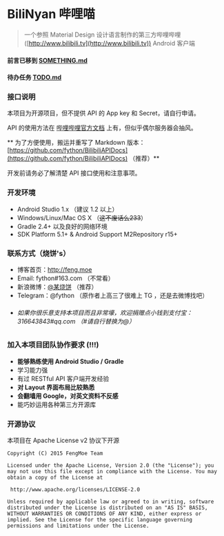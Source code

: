 # BiliNyan 哔哩喵
> 一个参照 Material Design 设计语言制作的第三方哔哩哔哩([http://www.bilibili.tv](http://www.bilibili.tv)) Android 客户端

#### 前言已移到 [SOMETHING.md](./SOMETHING.md)

#### 待办任务 [TODO.md](./TODO.md)

### 接口说明

本项目为开源项目，但不提供 API 的 App key 和 Secret，请自行申请。

API 的使用方法在 [哔哩哔哩官方文档](http://docs.bilibili.cn/wiki) 上有，但似乎偶尔服务器会抽风。

** 为了方便使用，搬运并重写了 Markdown 版本：[https://github.com/fython/BilibiliAPIDocs](https://github.com/fython/BilibiliAPIDocs) （推荐）**

开发前请务必了解清楚 API 接口使用和注意事项。

### 开发环境

+ Android Studio 1.x （建议 1.2 以上）
+ Windows/Linux/Mac OS X （~~这不废话么233~~）
+ Gradle 2.4+ 以及良好的网络环境
+ SDK Platform 5.1+ & Android Support M2Repository r15+

### 联系方式（烧饼's）

+ 博客首页：http://feng.moe
+ Email: fython#163.com （不常看）
+ 新浪微博：[@某烧饼](http://weibo.com/fython/) （推荐）
+ Telegram：@fython （原作者上高三了很难上 TG ，还是去微博找吧）
+ ###### 如果你很乐意支持本项目而且非常壕，欢迎捐赠点小钱到支付宝： 316643843#qq.com （#请自行替换为@）

### 加入本项目团队协作要求 (!!!)

- **能够熟练使用 Android Studio / Gradle**
- 学习能力强
- 有过 RESTful API 客户端开发经验
- **对 Layout 界面布局比较熟悉**
- **会翻墙用 Google，对英文资料不反感**
- 能巧妙运用各种第三方开源库

### 开源协议

本项目在 Apache License v2 协议下开源

```
Copyright (C) 2015 FengMoe Team

Licensed under the Apache License, Version 2.0 (the "License"); you may not use this file except in compliance with the License. You may obtain a copy of the License at

 http://www.apache.org/licenses/LICENSE-2.0

Unless required by applicable law or agreed to in writing, software distributed under the License is distributed on an "AS IS" BASIS, WITHOUT WARRANTIES OR CONDITIONS OF ANY KIND, either express or implied. See the License for the specific language governing permissions and limitations under the License.
```
